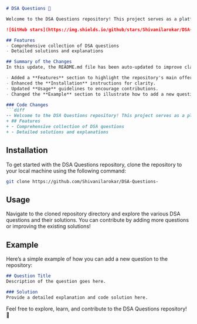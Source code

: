 ```markdown
# DSA Questions 🚀

Welcome to the DSA Questions repository! This project serves as a platform for developers and learners to practice and enhance their skills in Data Structures and Algorithms (DSA). This repository is designed to help you improve your understanding of various data structures and algorithms through a collection of questions and solutions.

![GitHub stars](https://img.shields.io/github/stars/Shivanilarokar/DSA-Questions-?style=social) ![Forks](https://img.shields.io/github/forks/Shivanilarokar/DSA-Questions-?style=social)

## Features
- Comprehensive collection of DSA questions
- Detailed solutions and explanations

## Summary of the Changes
In this update, the README.md file has been auto-updated to improve clarity and provide a better structure for users. The following sections have been added or modified:

- Added a **Features** section to highlight the repository's main offerings.
- Enhanced the **Installation** instructions for clarity.
- Updated **Usage** guidelines to encourage contributions.
- Changed the **Example** section to illustrate how to add a new question.

### Code Changes
```diff
-- Welcome to the DSA Questions repository! This project serves as a platform for developers and learners to practice and enhance their skills in Data Structures and Algorithms (DSA). This repository is designed to help you improve your understanding of various data structures and algorithms through a collection of questions and solutions.
+ ## Features
+ - Comprehensive collection of DSA questions
+ - Detailed solutions and explanations
```

## Installation
To get started with the DSA Questions repository, clone the repository to your local machine using the following command:
```bash
git clone https://github.com/Shivanilarokar/DSA-Questions-
```

## Usage
Navigate to the cloned repository directory and explore the various DSA questions and their solutions. You can contribute by adding more questions or improving the existing solutions!

## Example
Here’s a simple example of how you can add a new question to the repository:
```markdown
## Question Title
Description of the question goes here.

### Solution
Provide a detailed explanation and code solution here.
```

Feel free to explore, learn, and contribute to the DSA Questions repository! 🚀
```